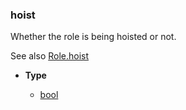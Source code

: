 ### hoist [](https://discordpy.readthedocs.io/en/v1.7.3/api.html#discord.AuditLogDiff.hoist)

Whether the role is being hoisted or not.

See also [Role.hoist](discord/Discord%20Models/Role/hoist)

- **Type**

	- [bool](https://docs.python.org/3/library/functions.html#bool "(in Python v3.9)")

